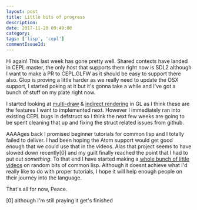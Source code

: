 ```yaml
---
layout: post
title: Little bits of progress
description:
date: 2017-11-20 09:49:00
category:
tags: ['lisp', 'cepl']
commentIssueId:
---
```


Hi again! This last week has gone pretty well. Shared contexts have landed in CEPL master, the only host that supports them right now is SDL2 although I want to make a PR to CEPL.GLFW as it should be easy to support there also. Glop is proving a little harder as we really need to update the OSX support, I started poking at it but it's gonna take a while and I've got a bunch of stuff on my plate right now.

I started looking at [multi-draw](https://www.khronos.org/opengl/wiki/Vertex_Rendering#Multi-Draw) & [indirect rendering](https://www.khronos.org/opengl/wiki/Vertex_Rendering#Indirect_rendering) in GL as I think these are the features I want to implemented next. However I immediately ran into existing CEPL bugs in defstruct so I think the next few weeks are going to be spent cleaning that up and fixing the struct related issues from github.

AAAAges back I promised beginner tutorials for common lisp and I totally failed to deliver. I had been hoping the Atom support would get good enough that we could use that in the videos. Alas that project seems to have slowed down recently[0] and my guilt finally reached the point that I had to put out *something*. To that end I have started making a [whole bunch of little videos](https://www.youtube.com/playlist?list=PL2VAYZE_4wRJi_vgpjsH75kMhN4KsuzR_) on random bits of common lisp. Although it doesnt achieve what I'd really like to do with proper tutorials, I hope it will help enough people on their journey into the language.

That's all for now,
Peace.


[0] although I'm still praying it get's finished
